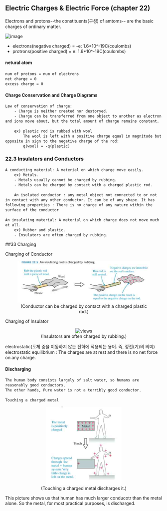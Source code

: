 ## Electric Charges & Electric Force         (chapter 22)
Electrons and protons--the constituents(구성) of amtoms-- are the basic charges of ordinary matter.

![image](https://cdn.britannica.com/09/149209-004-E4AA2D63.jpg)

- electrons(negative charged) = -e: 1.6*10^-19C(coulombs)
- protrons(positive charged) = e: 1.6*10^-19C(coulombs)

#### netural atom
    num of protons = num of electrons
    net charge = 0
    excess charge = 0

#### Charge Conservation and Charge Diagrams 
    Law of conservation of charge: 
        - Charge is neither created nor destoryed.
        - Charge can be transferred from one object to another as electron and ions move about, but the total amount of charge remains constant.

        ex) plastic rod is rubbed with wool
            The wool is left with a positive charge equal in magnitude but opposite in sign to the negative charge of the rod:
            q(wool) = -q(plastic)

### 22.3 Insulators and Conductors

    A conducting material: A material on which charge move easily.
        ex) Metals.
        - Metals usually cannot be charged by rubbing. 
        - Metals can be charged by contact with a charged plastic rod.

        An isolated conductor : any metal object not connected to or not in contact with any other conductor. It can be of any shape. It has following properties : There is no charge of any nature within the surface of the conductor

    An insulating material: A meterial on which charge does not move much at all.
        ex) Rubber and plastic.
        - Insulators are often charged by rubbing.
        

##33 Charging

  Charging of Conductor
<center>
    <figure>
        <img src="/assets/post-img/phy131/물리.PNG" alt="views">
        <figcaption>(Conductor can be charged by contact with a charged plastic rod.)</figcaption>
    </figure>
</center>

  Charging of Insulator
<center>
    <figure>
        <img src="/assets/post-img/phy131/charging of counductor.PNG" alt="views">
        <figcaption>(Insulators are often charged by rubbing.)</figcaption>
    </figure>
</center>
    
electrostatic(도체 중을 이동하지 않는 전하에 적용되는 용어. 즉, 정전(기)의 의미)
electrostatic equilibrium : The charges are at rest and there is no net force on any charge.

#### Discharging
    The human body consists largely of salt water, so humans are reasonably good conductors.
    The other hands, Pure water is not a terribly good conductor.

    Touching a charged metal
<center>
    <figure>
        <img src="/assets/post-img/phy131/Touching a charged metal.PNG" alt="views">
        <figcaption>(Touching a charged metal discharges it.)</figcaption>
    </figure>
</center>

This picture shows us that human has much larger conducotr than the metal alone.
So the metal, for most practical purposes, is discharged.

